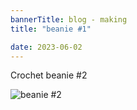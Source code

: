 ```yaml
---
bannerTitle: blog - making
title: "beanie #1"

date: 2023-06-02
---
```



Crochet beanie #2

![beanie #2](/images/stuff/beanie-2.jpg)
